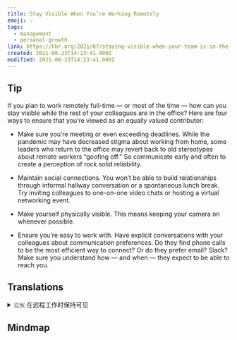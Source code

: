```yaml
---
title: Stay Visible When You’re Working Remotely
emoji: 💡
tags:
  - management
  - personal-growth
link: https://hbr.org/2021/07/staying-visible-when-your-team-is-in-the-office-but-youre-wfh?utm_medium=email&utm_source=newsletter_daily&utm_campaign=mtod_notactsubs
created: 2021-08-23T14:23:41.000Z
modified: 2021-08-23T14:23:41.000Z
---
```


## Tip

If you plan to work remotely full-time — or most of the time — how can you stay visible while the rest of your colleagues are in the office? Here are four ways to ensure that you’re viewed as an equally valued contributor:

- Make sure you’re meeting or even exceeding deadlines. While the pandemic may have decreased stigma about working from home, some leaders who return to the office may revert back to old stereotypes about remote workers “goofing off.” So communicate early and often to create a perception of rock solid reliability.

- Maintain social connections. You won’t be able to build relationships through informal hallway conversation or a spontaneous lunch break. Try inviting colleagues to one-on-one video chats or hosting a virtual networking event.

- Make yourself physically visible. This means keeping your camera on whenever possible.

- Ensure you’re easy to work with. Have explicit conversations with your colleagues about communication preferences. Do they find phone calls to be the most efficient way to connect? Or do they prefer email? Slack? Make sure you understand how — and when — they expect to be able to reach you.

## Translations

<details>
   <summary>🇨🇳 在远程工作时保持可见 </summary>

如果你打算全职工作，或者大部分时间都是远程工作，那么当你的同事都在办公室的时候，你怎么能让别人看到你呢？ 这里有四种方法可以确保你被认为是一个同等重要的贡献者：

- 确保你能在最后期限前完成甚至超过最后期限。虽然疫情可能减轻了人们对在家工作的耻辱感，但一些重返办公室的领导人可能会回到远程工作人员偷懒的老一套。因此，要尽早和经常沟通，营造一种坚如磐石的可靠性。
- 保持社会联系。你不可能通过非正式的走廊交谈或自发的午餐休息来建立关系。试着邀请同事进行一对一的视频聊天，或者举办一次虚拟的社交活动。
- 让自己有形可见。这意味着在任何可能的时候都要开机。
- 确保你很容易相处。和你的同事就沟通偏好进行明确的对话。他们觉得打电话是最有效的联系方式吗?还是更喜欢电子邮件?松弛吗?确保你了解他们希望在什么时候、怎样联系到你。

</details>

## Mindmap
